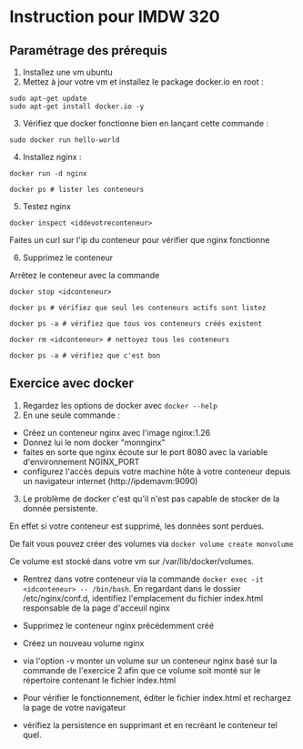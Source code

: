 # Instruction pour IMDW 320

## Paramétrage des prérequis

1) Installez une vm ubuntu 
2) Mettez à jour votre vm et installez le package docker.io en root :
```
sudo apt-get update 
sudo apt-get install docker.io -y
```
3) Vérifiez que docker fonctionne bien en lançant cette commande :
```
sudo docker run hello-world
```

4) Installez nginx :

```
docker run -d nginx

docker ps # lister les conteneurs
```

5) Testez nginx 

```
docker inspect <iddevotreconteneur>
```
Faites un curl sur l'ip du conteneur pour vérifier que nginx fonctionne

6) Supprimez le conteneur 

Arrêtez le conteneur avec la commande 

```
docker stop <idconteneur>

docker ps # vérifiez que seul les conteneurs actifs sont listez 

docker ps -a # vérifiez que tous vos conteneurs créés existent 

docker rm <idconteneur> # nettoyez tous les conteneurs 

docker ps -a # vérifiez que c'est bon 
```

## Exercice avec docker 

1) Regardez les options de docker avec ```docker --help```
2) En une seule commande :
 - Créez un conteneur nginx avec l'image nginx:1.26 
 - Donnez lui le nom docker "monnginx"
 - faites en sorte que nginx écoute sur le port 8080 avec la variable d'environnement NGINX_PORT
 - configurez l'accès depuis votre machine hôte à votre conteneur depuis un navigateur internet (http://ipdemavm:9090)

3) Le problème de docker c'est qu'il n'est pas capable de stocker de la donnée persistente. 

En effet si votre conteneur est supprimé, les données sont perdues.

De fait vous pouvez créer des volumes via ``` docker volume create monvolume ```

Ce volume est stocké dans votre vm sur /var/lib/docker/volumes. 

- Rentrez dans votre conteneur via la commande ```docker exec -it <idconteneur> -- /bin/bash```. En regardant dans le dossier /etc/nginx/conf.d, identifiez l'emplacement du fichier index.html responsable de la page d'acceuil nginx

- Supprimez le conteneur nginx précédemment créé
- Créez un nouveau volume nginx
- via l'option -v monter un volume sur un conteneur nginx basé sur la commande de l'exercice 2 afin que ce volume soit monté sur le répertoire contenant le fichier index.html
- Pour vérifier le fonctionnement, éditer le fichier index.html et rechargez la page de votre navigateur
- vérifiez la persistence en supprimant et en recréant le conteneur tel quel. 